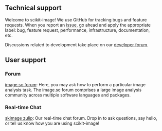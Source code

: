 ## Technical support

Welcome to scikit-image! We use GitHub for tracking bugs and feature requests.
When you report an [issue](https://github.com/scikit-image/scikit-image/issues),
go ahead and apply the appropriate label: bug, feature request, performance,
infrastructure, documentation, etc.

Discussions related to development take place on our [developer
forum](https://discuss.scientific-python.org/c/contributor/skimage).

## User support

### Forum

[image.sc forum](https://forum.image.sc/tag/scikit-image): Here, you may ask
how to perform a particular image analysis task.
The image.sc forum comprises a large image analysis community
across multiple software languages and packages.

### Real-time Chat

[skimage zulip](https://skimage.zulipchat.com): Our real-time chat forum.
Drop in to ask questions, say hello, or tell us know how you are using
scikit-image!
